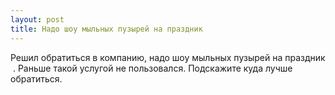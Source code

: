 ```yaml
---
layout: post 
title: Надо шоу мыльных пузырей на праздник ‌ ‌ 
--- 
```

Решил обратиться в компанию, надо шоу мыльных пузырей на праздник ‌ ‌. Раньше такой услугой не пользовался. Подскажите куда лучше обратиться.